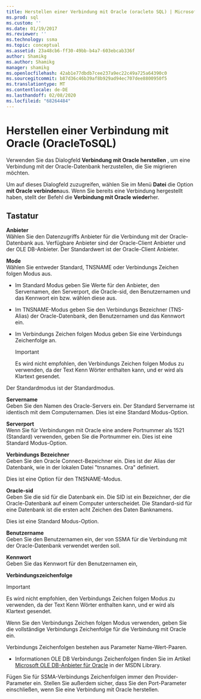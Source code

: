 ```yaml
---
title: Herstellen einer Verbindung mit Oracle (oracleto SQL) | Microsoft-Dokumentation
ms.prod: sql
ms.custom: ''
ms.date: 01/19/2017
ms.reviewer: ''
ms.technology: ssma
ms.topic: conceptual
ms.assetid: 23a48cb6-ff30-49bb-b4a7-603ebcab336f
author: Shamikg
ms.author: Shamikg
manager: shamikg
ms.openlocfilehash: 42ab1e77dbdb7cee237a9ec22c49a725a64390c0
ms.sourcegitcommit: b87d36c46b39af8b929ad94ec707dee8800950f5
ms.translationtype: MT
ms.contentlocale: de-DE
ms.lasthandoff: 02/08/2020
ms.locfileid: "68264484"
---
```

# <a name="connect-to-oracle-oracletosql"></a>Herstellen einer Verbindung mit Oracle (OracleToSQL)
Verwenden Sie das Dialogfeld **Verbindung mit Oracle herstellen** , um eine Verbindung mit der Oracle-Datenbank herzustellen, die Sie migrieren möchten.  
  
Um auf dieses Dialogfeld zuzugreifen, wählen Sie im Menü **Datei** die Option **mit Oracle verbinden**aus. Wenn Sie bereits eine Verbindung hergestellt haben, stellt der Befehl die **Verbindung mit Oracle wieder**her.  
  
## <a name="options"></a>Tastatur  
**Anbieter**  
Wählen Sie den Datenzugriffs Anbieter für die Verbindung mit der Oracle-Datenbank aus. Verfügbare Anbieter sind der Oracle-Client Anbieter und der OLE DB-Anbieter. Der Standardwert ist der Oracle-Client Anbieter.  
  
**Mode**  
Wählen Sie entweder Standard, TNSNAME oder Verbindungs Zeichen folgen Modus aus.  
  
-   Im Standard Modus geben Sie Werte für den Anbieter, den Servernamen, den Serverport, die Oracle-sid, den Benutzernamen und das Kennwort ein bzw. wählen diese aus.  
  
-   Im TNSNAME-Modus geben Sie den Verbindungs Bezeichner (TNS-Alias) der Oracle-Datenbank, den Benutzernamen und das Kennwort ein.  
  
-   Im Verbindungs Zeichen folgen Modus geben Sie eine Verbindungs Zeichenfolge an.  
  
    > [!IMPORTANT]  
    > Es wird nicht empfohlen, den Verbindungs Zeichen folgen Modus zu verwenden, da der Text Kenn Wörter enthalten kann, und er wird als Klartext gesendet.  
  
Der Standardmodus ist der Standardmodus.  
  
**Servername**  
Geben Sie den Namen des Oracle-Servers ein. Der Standard Servername ist identisch mit dem Computernamen. Dies ist eine Standard Modus-Option.  
  
**Serverport**  
Wenn Sie für Verbindungen mit Oracle eine andere Portnummer als 1521 (Standard) verwenden, geben Sie die Portnummer ein. Dies ist eine Standard Modus-Option.  
  
**Verbindungs Bezeichner**  
Geben Sie den Oracle Connect-Bezeichner ein. Dies ist der Alias der Datenbank, wie in der lokalen Datei "tnsnames. Ora" definiert.  
  
Dies ist eine Option für den TNSNAME-Modus.  
  
**Oracle-sid**  
Geben Sie die sid für die Datenbank ein. Die SID ist ein Bezeichner, der die Oracle-Datenbank auf einem Computer unterscheidet. Die Standard-sid für eine Datenbank ist die ersten acht Zeichen des Daten Banknamens.  
  
Dies ist eine Standard Modus-Option.  
  
**Benutzername**  
Geben Sie den Benutzernamen ein, der von SSMA für die Verbindung mit der Oracle-Datenbank verwendet werden soll.  
  
**Kennwort**  
Geben Sie das Kennwort für den Benutzernamen ein,  
  
**Verbindungszeichenfolge**  
> [!IMPORTANT]  
> Es wird nicht empfohlen, den Verbindungs Zeichen folgen Modus zu verwenden, da der Text Kenn Wörter enthalten kann, und er wird als Klartext gesendet.  
  
Wenn Sie den Verbindungs Zeichen folgen Modus verwenden, geben Sie die vollständige Verbindungs Zeichenfolge für die Verbindung mit Oracle ein.  
  
Verbindungs Zeichenfolgen bestehen aus Parameter Name-Wert-Paaren.  
  
-   Informationen OLE DB Verbindungs Zeichenfolgen finden Sie im Artikel [Microsoft OLE DB-Anbieter für Oracle](https://go.microsoft.com/fwlink/?LinkId=85640) in der MSDN Library.  
  
Fügen Sie für SSMA-Verbindungs Zeichenfolgen immer den Provider-Parameter ein. Stellen Sie außerdem sicher, dass Sie den Port-Parameter einschließen, wenn Sie eine Verbindung mit Oracle herstellen.  
  
